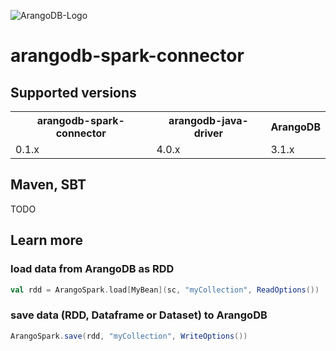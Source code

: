 
![ArangoDB-Logo](https://docs.arangodb.com/assets/arangodb_logo_2016_inverted.png)

# arangodb-spark-connector

## Supported versions

<table>
<tr><th>arangodb-spark-connector</th><th>arangodb-java-driver</th><th>ArangoDB</th></tr>
<tr><td>0.1.x</td><td>4.0.x</td><td>3.1.x</td></tr>
</table>

## Maven, SBT

TODO

## Learn more

### load data from ArangoDB as RDD
```Scala
val rdd = ArangoSpark.load[MyBean](sc, "myCollection", ReadOptions())

```

### save data (RDD, Dataframe or Dataset) to ArangoDB
```Scala
ArangoSpark.save(rdd, "myCollection", WriteOptions())

```